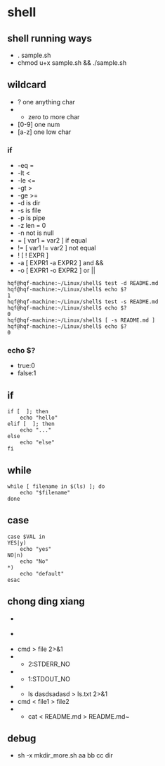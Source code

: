 # shell
## shell running ways
- . sample.sh
- chmod u+x sample.sh && ./sample.sh
## wildcard
- ? one anything char
- * zero to more char
- [0-9] one num
- [a-z] one low char
### if 
- -eq =
- -lt <
- -le <=
- -gt >
- -ge >=
- -d  is dir
- -s  is file
- -p  is pipe
- -z  len = 0
- -n  not is null
- =   [ var1 = var2 ] if equal
- !=  [ var1 != var2 ] not equal
- !   [ ! EXPR ] 
- -a  [ EXPR1 -a EXPR2 ] and &&
- -o  [ EXPR1 -o EXPR2 ] or  ||
```shell
hqf@hqf-machine:~/Linux/shell$ test -d README.md
hqf@hqf-machine:~/Linux/shell$ echo $?
1
hqf@hqf-machine:~/Linux/shell$ test -s README.md
hqf@hqf-machine:~/Linux/shell$ echo $?
0
hqf@hqf-machine:~/Linux/shell$ [ -s README.md ]
hqf@hqf-machine:~/Linux/shell$ echo $?
0
```
### echo $?
- true:0
- false:1
## if
```shell
if [  ]; then
    echo "hello"
elif [  ]; then
    echo "..."
else
    echo "else"
fi
```
## while
```shell
while [ filename in $(ls) ]; do
    echo "$filename"
done
```
## case
```shell
case $VAL in
YES|y)
    echo "yes"
NO|n)
    echo "No"
*)
    echo "default"
esac
```
## chong ding xiang
- > 
- >> 
- cmd > file 2>&1 
- * 2:STDERR_NO 
- * 1:STDOUT_NO
- * ls dasdsadasd > ls.txt 2>&1
- cmd < file1 > file2
- * cat < README.md > README.md~
## debug
- sh -x mkdir_more.sh aa bb cc dir

